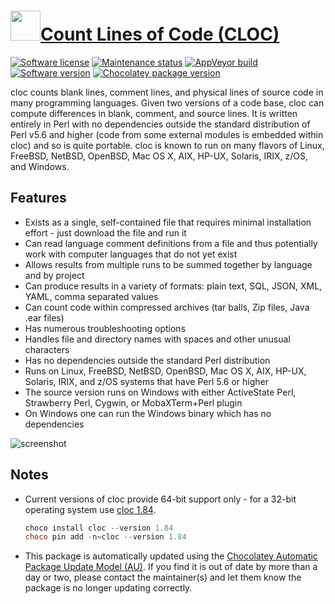 # [<img src="https://cdn.jsdelivr.net/gh/dgalbraith/chocolatey-packages@5666967194fd19b53cf4dbf35b22496b1997c1bc/icons/cloc.png" width="48" height="48" />Count Lines of Code (CLOC)](https://chocolatey.org/packages/cloc)

[![Software license](https://img.shields.io/badge/License-GPLv2-blue.svg)](https://github.com/AlDanial/cloc/blob/master/LICENSE)
[![Maintenance status](https://img.shields.io/badge/maintained%3F-yes-green.svg)](https://gitHub.com/dgalbraith/chocolatey-packages/graphs/commit-activity)
[![AppVeyor build](https://img.shields.io/appveyor/ci/dgalbraith/chocolatey-packages)](https://ci.appveyor.com/project/dgalbraith/chocolatey-packages)
[![Software version](https://img.shields.io/badge/Source-v2.02-blue.svg)](https://github.com/AlDanial/cloc/releases/tag/2.02)
[![Chocolatey package version](https://img.shields.io/chocolatey/v/cloc?label=Chocolatey)](https://chocolatey.org/packages/cloc)

cloc counts blank lines, comment lines, and physical lines of source code in many programming languages.  Given two
versions of a code base, cloc can compute differences in blank, comment, and source lines.  It is written entirely in
Perl with no dependencies outside the standard distribution of Perl v5.6 and higher (code from some external modules
is embedded within cloc) and so is quite portable.  cloc is known to run on many flavors of Linux, FreeBSD, NetBSD,
OpenBSD, Mac OS X, AIX, HP-UX, Solaris, IRIX, z/OS, and Windows.

## Features

* Exists as a single, self-contained file that requires minimal installation effort - just download the file and run it
* Can read language comment definitions from a file and thus potentially work with computer languages that do not yet exist
* Allows results from multiple runs to be summed together by language and by project
* Can produce results in a variety of formats: plain text, SQL, JSON, XML, YAML, comma separated values
* Can count code within compressed archives (tar balls, Zip files, Java .ear files)
* Has numerous troubleshooting options
* Handles file and directory names with spaces and other unusual characters
* Has no dependencies outside the standard Perl distribution
* Runs on Linux, FreeBSD, NetBSD, OpenBSD, Mac OS X, AIX, HP-UX, Solaris, IRIX, and z/OS systems that have Perl 5.6 or higher
* The source version runs on Windows with either ActiveState Perl, Strawberry Perl, Cygwin, or MobaXTerm+Perl plugin
* On Windows one can run the Windows binary which has no dependencies

![screenshot](https://cdn.jsdelivr.net/gh/dgalbraith/chocolatey-packages@5666967194fd19b53cf4dbf35b22496b1997c1bc/automatic/cloc/screenshot.png)

## Notes

* Current versions of cloc provide 64-bit support only - for a 32-bit operating system use [cloc 1.84](https://chocolatey.org/packages/cloc/1.84).
  
  ```powershell
  choco install cloc --version 1.84
  choco pin add -n=cloc --version 1.84
  ```
* This package is automatically updated using the [Chocolatey Automatic Package Update Model (AU)](https://github.com/majkinetor/au/blob/master/README.md).
  If you find it is out of date by more than a day or two, please contact the maintainer(s) and let them know the package is no longer updating correctly.
